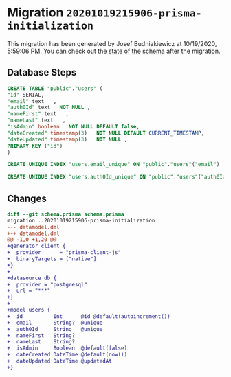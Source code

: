 # Migration `20201019215906-prisma-initialization`

This migration has been generated by Josef Budniakiewicz at 10/19/2020, 5:59:06 PM.
You can check out the [state of the schema](./schema.prisma) after the migration.

## Database Steps

```sql
CREATE TABLE "public"."users" (
"id" SERIAL,
"email" text   ,
"auth0Id" text   NOT NULL ,
"nameFirst" text   ,
"nameLast" text   ,
"isAdmin" boolean   NOT NULL DEFAULT false,
"dateCreated" timestamp(3)   NOT NULL DEFAULT CURRENT_TIMESTAMP,
"dateUpdated" timestamp(3)   NOT NULL ,
PRIMARY KEY ("id")
)

CREATE UNIQUE INDEX "users.email_unique" ON "public"."users"("email")

CREATE UNIQUE INDEX "users.auth0Id_unique" ON "public"."users"("auth0Id")
```

## Changes

```diff
diff --git schema.prisma schema.prisma
migration ..20201019215906-prisma-initialization
--- datamodel.dml
+++ datamodel.dml
@@ -1,0 +1,20 @@
+generator client {
+  provider      = "prisma-client-js"
+  binaryTargets = ["native"]
+}
+
+datasource db {
+  provider = "postgresql"
+  url = "***"
+}
+
+model users {
+  id          Int      @id @default(autoincrement())
+  email       String?  @unique
+  auth0Id     String   @unique
+  nameFirst   String?
+  nameLast    String?
+  isAdmin     Boolean  @default(false)
+  dateCreated DateTime @default(now())
+  dateUpdated DateTime @updatedAt
+}
```



